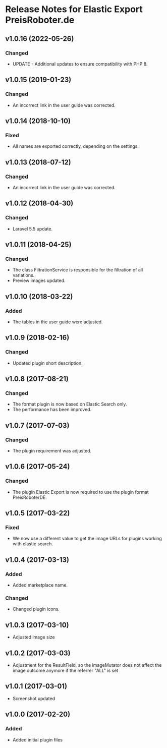 # Release Notes for Elastic Export PreisRoboter.de

## v1.0.16 (2022-05-26)

### Changed
- UPDATE - Additional updates to ensure compatibility with PHP 8.

## v1.0.15 (2019-01-23)

### Changed
- An incorrect link in the user guide was corrected.

## v1.0.14 (2018-10-10)

### Fixed
- All names are exported correctly, depending on the settings.

## v1.0.13 (2018-07-12)

### Changed
- An incorrect link in the user guide was corrected.

## v1.0.12 (2018-04-30)

### Changed
- Laravel 5.5 update.

## v1.0.11 (2018-04-25)

### Changed
- The class FiltrationService is responsible for the filtration of all variations.
- Preview images updated.

## v1.0.10 (2018-03-22)

### Added
- The tables in the user guide were adjusted.

## v1.0.9 (2018-02-16)

### Changed
- Updated plugin short description.

## v1.0.8 (2017-08-21)

### Changed
- The format plugin is now based on Elastic Search only.
- The performance has been improved.

## v1.0.7 (2017-07-03)

### Changed
- The plugin requirement was adjusted.

## v1.0.6 (2017-05-24)

### Changed
- The plugin Elastic Export is now required to use the plugin format PreisRoboterDE.

## v1.0.5 (2017-03-22)

### Fixed
- We now use a different value to get the image URLs for plugins working with elastic search.

## v1.0.4 (2017-03-13)

### Added
- Added marketplace name.

### Changed
- Changed plugin icons.

## v1.0.3 (2017-03-10)
- Adjusted image size

## v1.0.2 (2017-03-03)
- Adjustment for the ResultField, so the imageMutator does not affect the image outcome anymore if the referrer "ALL" is set

## v1.0.1 (2017-03-01)
- Screenshot updated

## v1.0.0 (2017-02-20)
 
### Added
- Added initial plugin files
